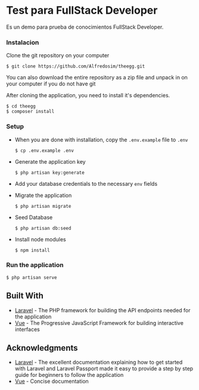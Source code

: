 # Test para FullStack Developer
Es un demo para prueba de conocimientos FullStack Developer.


### Instalacion
Clone the git repository on your computer

```$ git clone https://github.com/Alfredosim/theegg.git```


You can also download the entire repository as a zip file and unpack in on your computer if you do not have git

After cloning the application, you need to install it's dependencies. 

```
$ cd theegg
$ composer install
```


### Setup
- When you are done with installation, copy the `.env.example` file to `.env`

  ```$ cp .env.example .env```


- Generate the application key

  ```$ php artisan key:generate```


- Add your database credentials to the necessary `env` fields

- Migrate the application

  ```$ php artisan migrate```

- Seed Database

  ```$ php artisan db:seed```


- Install node modules

  ```$ npm install```


### Run the application

  ```$ php artisan serve```


## Built With
* [Laravel](https://laravel.com) - The PHP framework for building the API endpoints needed for the application
* [Vue](https://vuejs.org) - The Progressive JavaScript Framework for building interactive interfaces

## Acknowledgments
* [Laravel](https://laravel.com) - The excellent documentation explaining how to get started with Laravel and Laravel Passport made it easy to provide a step by step guide for beginners to follow the application
* [Vue](https://vuejs.org) - Concise documentation 